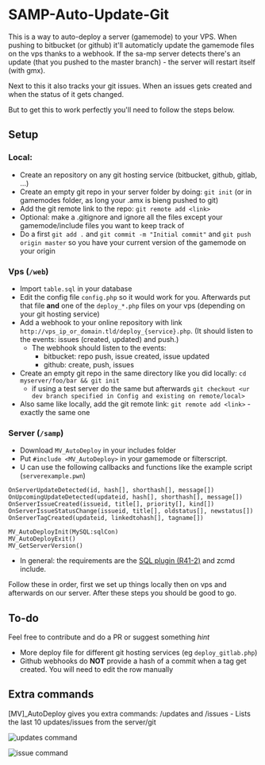 # SAMP-Auto-Update-Git

This is a way to auto-deploy a server (gamemode) to your VPS. When pushing to bitbucket (or github) it'll automaticly update the gamemode files on the vps thanks to a webhook. If the sa-mp server detects there's an update (that you pushed to the master branch) - the server will restart itself (with gmx).

Next to this it also tracks your git issues. When an issues gets created and when the status of it gets changed.

But to get this to work perfectly you'll need to follow the steps below.

## Setup

### Local:
* Create an repository on any git hosting service (bitbucket, github, gitlab, ...)
* Create an empty git repo in your server folder by doing: `git init` (or in gamemodes folder, as long your .amx is bieng pushed to git)
* Add the git remote link to the repo: `git remote add <link>`
* Optional: make a .gitignore and ignore all the files except your gamemode/include files you want to keep track of
* Do a first `git add .` and `git commit -m "Initial commit"` and `git push origin master` so you have your current version of the gamemode on your origin

### Vps (`/web`)
* Import `table.sql` in your database
* Edit the config file `config.php` so it would work for you. Afterwards put that file **and** one of the `deploy_*.php` files on your vps (depending on your git hosting service)
* Add a webhook to your online repository with link `http://vps_ip_or_domain.tld/deploy_{service}.php`. (It should listen to the events: issues (created, updated) and push.)
  * The webhook should listen to the events:
    * bitbucket: repo push, issue created, issue updated
    * github: create, push, issues
* Create an empty git repo in the same directory like you did locally: `cd myserver/foo/bar && git init`
  * if using a test server do the same but afterwards `git checkout <ur dev branch specified in Config and existing on remote/local>`
* Also same like locally, add the git remote link: `git remote add <link>` - exactly the same one

### Server (`/samp`)
* Download `MV_AutoDeploy` in your includes folder
* Put `#include <MV_AutoDeploy>` in your gamemode or filterscript.
* U can use the following callbacks and functions like the example script (`serverexample.pwn`)
```
OnServerUpdateDetected(id, hash[], shorthash[], message[])
OnUpcomingUpdateDetected(updateid, hash[], shorthash[], message[])
OnServerIssueCreated(issueid, title[], priority[], kind[])
OnServerIssueStatusChange(issueid, title[], oldstatus[], newstatus[])
OnServerTagCreated(updateid, linkedtohash[], tagname[])

MV_AutoDeployInit(MySQL:sqlCon)
MV_AutoDeployExit()
MV_GetServerVersion()
```
* In general: the requirements are the [SQL plugin (R41-2)](https://github.com/pBlueG/SA-MP-MySQL/releases) and zcmd include.

Follow these in order, first we set up things locally then on vps and afterwards on our server. After these steps you should be good to go.

## To-do
Feel free to contribute and do a PR or suggest something *hint*

* More deploy file for different git hosting services (eg `deploy_gitlab.php`)
* Github webhooks do **NOT** provide a hash of a commit when a tag get created. You will need to edit the row manually

## Extra commands

[MV]_AutoDeploy gives you extra commands: /updates and /issues - Lists the last 10 updates/issues from the server/git

![updates command](http://puu.sh/vOVWv.jpg)

![issue command](https://puu.sh/wK8su.jpg)
